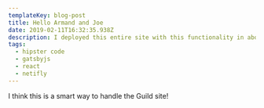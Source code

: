 ```yaml
---
templateKey: blog-post
title: Hello Armand and Joe
date: 2019-02-11T16:32:35.938Z
description: I deployed this entire site with this functionality in about 2 minutes.
tags:
  - hipster code
  - gatsbyjs
  - react
  - netifly
---
```

I think this is a smart way to handle the Guild site!
